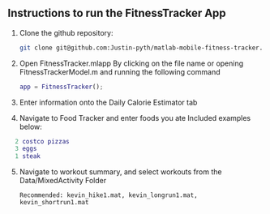 ## Instructions to run the FitnessTracker App

1. Clone the github repository:
    ```bash
    git clone git@github.com:Justin-pyth/matlab-mobile-fitness-tracker.git
    ```

2. Open FitnessTracker.mlapp
    By clicking on the file name 
    or 
    opening FitnessTrackerModel.m and running the following command
    ```matlab
    app = FitnessTracker();
    ```

3. Enter information onto the Daily Calorie Estimator tab

4. Navigate to Food Tracker and enter foods you ate
  Included examples below:
  ```matlab
    2 costco pizzas
    3 eggs
    1 steak
  ```

5. Navigate to workout summary, and select workouts from the Data/MixedActivity Folder
   ```
   Recommended: kevin_hike1.mat, kevin_longrun1.mat, kevin_shortrun1.mat
   ```


